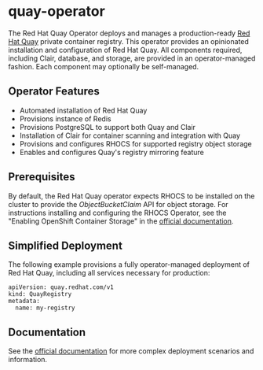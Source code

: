 # quay-operator

The Red Hat Quay Operator deploys and manages a production-ready
[Red Hat Quay](https://www.openshift.com/products/quay) private container registry.
This operator provides an opinionated installation and configuration of Red Hat Quay.
All components required, including Clair, database, and storage, are provided in an
operator-managed fashion. Each component may optionally be self-managed.

## Operator Features

* Automated installation of Red Hat Quay
* Provisions instance of Redis
* Provisions PostgreSQL to support both Quay and Clair
* Installation of Clair for container scanning and integration with Quay
* Provisions and configures RHOCS for supported registry object storage
* Enables and configures Quay's registry mirroring feature

## Prerequisites

By default, the Red Hat Quay operator expects RHOCS to be installed on the cluster to
provide the _ObjectBucketClaim_ API for object storage. For instructions installing and
configuring the RHOCS Operator, see the "Enabling OpenShift Container Storage" in the
[official documentation](https://access.redhat.com/documentation/en-us/red_hat_quay/3/html-single/deploy_red_hat_quay_on_openshift_with_the_quay_operator/index#enabling_openshift_container_storage).

## Simplified Deployment

The following example provisions a fully operator-managed deployment of Red Hat Quay,
including all services necessary for production:

```
apiVersion: quay.redhat.com/v1
kind: QuayRegistry
metadata:
  name: my-registry
```

## Documentation

See the
[official documentation](https://access.redhat.com/documentation/en-us/red_hat_quay/3/html/deploy_red_hat_quay_on_openshift_with_the_quay_operator/index)
for more complex deployment scenarios and information.